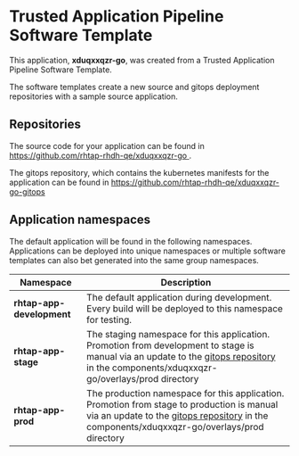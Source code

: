 # Trusted Application Pipeline Software Template

This application, **xduqxxqzr-go**, was created from a Trusted Application Pipeline Software Template.

The software templates create a new source and gitops deployment repositories with a sample source application. 

## Repositories

The source code for your application can be found in [https://github.com/rhtap-rhdh-qe/xduqxxqzr-go ](https://github.com/rhtap-rhdh-qe/xduqxxqzr-go ).
 
The gitops repository, which contains the kubernetes manifests for the application can be found in 
[https://github.com/rhtap-rhdh-qe/xduqxxqzr-go-gitops ](https://github.com/rhtap-rhdh-qe/xduqxxqzr-go-gitops ) 

## Application namespaces 

The default application will be found in the following namespaces. Applications can be deployed into unique namespaces or multiple software templates can also bet generated into the same group namespaces.  

|  Namespace   |  Description   |  
| -------- | -------- |   
| **rhtap-app-development** | The default application during development. Every build will be deployed to this namespace for testing. | 
| **rhtap-app-stage** | The staging namespace for this application. Promotion from development to stage is manual via an update to the [gitops repository](https://github.com/rhtap-rhdh-qe/xduqxxqzr-go-gitops ) in the components/xduqxxqzr-go/overlays/prod directory |  
| **rhtap-app-prod** | The production namespace for this application. Promotion from stage to production is manual via an update to the [gitops repository](https://github.com/rhtap-rhdh-qe/xduqxxqzr-go-gitops ) in the components/xduqxxqzr-go/overlays/prod directory | 